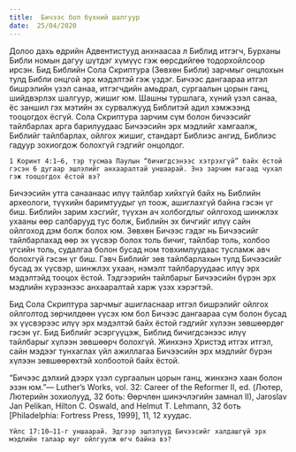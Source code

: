 ```yaml
---
title:  Бичээс бол бүхний шалгуур
date:  25/04/2020
---
```


Долоо дахь өдрийн Адвентистууд анхнаасаа л Библид итгэгч, Бурханы Библи номын дагуу шүтдэг хүмүүс гэж өөрсдийгөө тодорхойлсоор ирсэн. Бид Библийн Сола Скриптура (Зөвхөн Библи) зарчмыг онцлохын тулд Библи онцгой эрх мэдэлтэй гэж үздэг. Бичээс дангаараа итгэл бишрэлийн үзэл санаа, итгэгчдийн амьдрал, сургаалын цорын ганц, шийдвэрлэх шалгуур, жишиг юм. Шашны туршлага, хүний үзэл санаа, ёс заншил гэх мэтийн эх сурвалжууд Библитэй адил хэмжээнд тооцогдох ёсгүй. Сола Скриптура зарчим сүм болон бичээсийг тайлбарлах арга барилуудаас Бичээсийн эрх мэдлийг хамгаалж, Библийг тайлбарлах, ойлгох жишиг, стандарт Библиэс ангид, Библиэс гадуур зохиогдож болохгүй гэдгийг онцолдог.

`1 Коринт 4:1–6, тэр тусмаа Паулын “бичигдсэнээс хэтрэхгүй” байх ёстой гэсэн 6 дугаар эшлэлийг анхааралтай уншаарай. Энэ зарчим яагаад чухал гэж тооцогдох ёстой вэ?`

Бичээсийн утга санаанаас илүү тайлбар хийхгүй байх нь Библийн археологи, түүхийн баримтуудыг үл тоож, ашиглахгүй байна гэсэн үг биш. Библийн зарим хэсгийг, түүхэн ач холбогдлыг ойлгоход шинжлэх ухааны өөр салбарууд тус болж, Библийн эх бичгийг илүү сайн ойлгоход дэм болж болох юм. Зөвхөн Бичээс гэдэг нь Бичээсийг тайлбарлахад өөр эх үүсвэр болох толь бичиг, тайлбар толь, холбоо үгсийн толь, судалгаа болон бусад ном товхимлуудаас тусламж авч болохгүй гэсэн үг биш. Гэвч Библийг зөв тайлбарлахын тулд Бичээсийг бусад эх үүсвэр, шинжлэх ухаан, нэмэлт тайлбаруудаас илүү эрх мэдэлтэйд тооцох ёстой. Тэдгээрийн тайлбарыг Бичээсийн бүрэн эрх мэдлийн хүрээнээс анхааралтай харж үзэх хэрэгтэй.

Бид Сола Скриптура зарчмыг ашигласнаар итгэл бишрэлийг ойлгох ойлголтод зөрчилдөөн үүсэх юм бол Бичээс дангаараа сүм болон бусад эх үүсвэрээс илүү эрх мэдэлтэй байх ёстой гэдгийг хүлээн зөвшөөрдөг гэсэн үг. Бид Библийг эсэргүүцэж, Библид бичигдсэнээс илүү тайлбарыг хүлээн зөвшөөрч болохгүй. Жинхэнэ Христэд итгэх итгэл, сайн мэдээг тунхаглах үйл ажиллагаа Бичээсийн эрх мэдлийг бүрэн хүлээн зөвшөөрөхтэй холбоотой байх ёстой.

“Бичээс дэлхий дээрх үзэл сургаалын цорын ганц, жинхэнэ хаан болон эзэн юм.”— Luther’s Works, vol. 32: Career of the Reformer II, ed. (Лютер, Лютерийн зохиолууд, 32 боть: Өөрчлөн шинэчлэгийн замнал II), Jaroslav Jan Pelikan, Hilton C. Oswald, and Helmut T. Lehmann, 32 боть [Philadelphia: Fortress Press, 1999], 11, 12 хуудас.

`Үйлс 17:10–11-г уншаарай. Эдгээр эшлэлүүд Бичээсийг халдашгүй эрх мэдлийн талаар юуг ойлгуулж өгч байна вэ?`